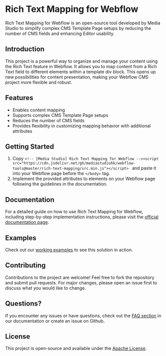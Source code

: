 # Rich Text Mapping for Webflow

Rich Text Mapping for Webflow is an open-source tool developed by Media Studio to simplify complex CMS Template Page setups by reducing the number of CMS fields and enhancing Editor usability. 

## Introduction
This project is a powerful way to organize and manage your content using the Rich Text feature in Webflow. It allows you to map content from a Rich Text field to different elements within a template div block. This opens up new possibilities for content presentation, making your Webflow CMS project more flexible and robust.

## Features
- Enables content mapping
- Supports complex CMS Template Page setups
- Reduces the number of CMS fields
- Provides flexibility in customizing mapping behavior with additional attributes

## Getting Started
1. Copy `<!-- [Media Studio] Rich Text Mapping for Webflow --><script src="https://cdn.jsdelivr.net/gh/mediastudiohk/webflow-tools@master/rich-text-mapping/src.min.js"></script> ` and paste it into your Webflow page before the `</body>` tag.
2. Implement the provided attributes to elements on your Webflow page following the guidelines in the documentation.

## Documentation
For a detailed guide on how to use Rich Text Mapping for Webflow, including step-by-step implementation instructions, please visit the [official documentation page](https://www.mediastudio.space/webflow-tools/rich-text-mapping).

## Examples
Check out our [working examples](https://www.mediastudio.space/webflow-tools/rich-text-mapping#examples) to see this solution in action. 

## Contributing
Contributions to the project are welcome! Feel free to fork the repository and submit pull requests. For major changes, please open an issue first to discuss what you would like to change.

## Questions?
If you encounter any issues or have questions, check out the [FAQ section](https://www.mediastudio.space/webflow-tools/rich-text-mapping#faq) in our documentation or create an issue on Github.

## License
This project is open-source and available under the [Apache License](https://github.com/mediastudiohk/webflow-tools/blob/main/LICENSE).
